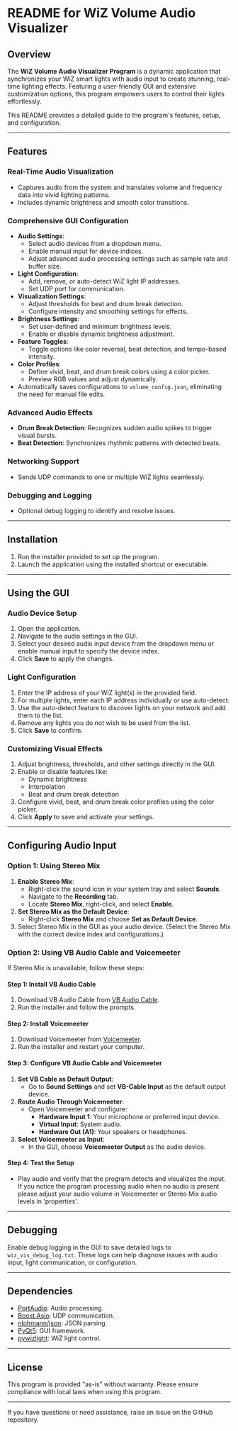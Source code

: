 # README for WiZ Volume Audio Visualizer

## Overview

The **WiZ Volume Audio Visualizer Program** is a dynamic application that synchronizes your WiZ smart lights with audio input to create stunning, real-time lighting effects. Featuring a user-friendly GUI and extensive customization options, this program empowers users to control their lights effortlessly.

This README provides a detailed guide to the program's features, setup, and configuration.

---

## Features

### Real-Time Audio Visualization
- Captures audio from the system and translates volume and frequency data into vivid lighting patterns.
- Includes dynamic brightness and smooth color transitions.

### Comprehensive GUI Configuration
- **Audio Settings**:
  - Select audio devices from a dropdown menu.
  - Enable manual input for device indices.
  - Adjust advanced audio processing settings such as sample rate and buffer size.
- **Light Configuration**:
  - Add, remove, or auto-detect WiZ light IP addresses.
  - Set UDP port for communication.
- **Visualization Settings**:
  - Adjust thresholds for beat and drum break detection.
  - Configure intensity and smoothing settings for effects.
- **Brightness Settings**:
  - Set user-defined and minimum brightness levels.
  - Enable or disable dynamic brightness adjustment.
- **Feature Toggles**:
  - Toggle options like color reversal, beat detection, and tempo-based intensity.
- **Color Profiles**:
  - Define vivid, beat, and drum break colors using a color picker.
  - Preview RGB values and adjust dynamically.
- Automatically saves configurations to `volume_config.json`, eliminating the need for manual file edits.

### Advanced Audio Effects
- **Drum Break Detection**: Recognizes sudden audio spikes to trigger visual bursts.
- **Beat Detection**: Synchronizes rhythmic patterns with detected beats.

### Networking Support
- Sends UDP commands to one or multiple WiZ lights seamlessly.

### Debugging and Logging
- Optional debug logging to identify and resolve issues.

---

## Installation

1. Run the installer provided to set up the program.
2. Launch the application using the installed shortcut or executable.

---

## Using the GUI

### Audio Device Setup
1. Open the application.
2. Navigate to the audio settings in the GUI.
3. Select your desired audio input device from the dropdown menu or enable manual input to specify the device index.
4. Click **Save** to apply the changes.

### Light Configuration
1. Enter the IP address of your WiZ light(s) in the provided field.
2. For multiple lights, enter each IP address individually or use auto-detect.
3. Use the auto-detect feature to discover lights on your network and add them to the list.
4. Remove any lights you do not wish to be used from the list.
5. Click **Save** to confirm.

### Customizing Visual Effects
1. Adjust brightness, thresholds, and other settings directly in the GUI.
2. Enable or disable features like:
   - Dynamic brightness
   - Interpolation
   - Beat and drum break detection
3. Configure vivid, beat, and drum break color profiles using the color picker.
4. Click **Apply** to save and activate your settings.

---

## Configuring Audio Input

### Option 1: Using Stereo Mix
1. **Enable Stereo Mix**:
   - Right-click the sound icon in your system tray and select **Sounds**.
   - Navigate to the **Recording** tab.
   - Locate **Stereo Mix**, right-click, and select **Enable**.
2. **Set Stereo Mix as the Default Device**:
   - Right-click **Stereo Mix** and choose **Set as Default Device**.
3. Select Stereo Mix in the GUI as your audio device. (Select the Stereo Mix with the correct device index and configurations.)

### Option 2: Using VB Audio Cable and Voicemeeter
If Stereo Mix is unavailable, follow these steps:

#### Step 1: Install VB Audio Cable
1. Download VB Audio Cable from [VB Audio Cable](https://vb-audio.com/Cable/).
2. Run the installer and follow the prompts.

#### Step 2: Install Voicemeeter
1. Download Voicemeeter from [Voicemeeter](https://vb-audio.com/Voicemeeter/).
2. Run the installer and restart your computer.

#### Step 3: Configure VB Audio Cable and Voicemeeter
1. **Set VB Cable as Default Output**:
   - Go to **Sound Settings** and set **VB-Cable Input** as the default output device.
2. **Route Audio Through Voicemeeter**:
   - Open Voicemeeter and configure:
     - **Hardware Input 1**: Your microphone or preferred input device.
     - **Virtual Input**: System audio.
     - **Hardware Out (A1)**: Your speakers or headphones.
3. **Select Voicemeeter as Input**:
   - In the GUI, choose **Voicemeeter Output** as the audio device.

#### Step 4: Test the Setup
- Play audio and verify that the program detects and visualizes the input. If you notice the program processing audio when no audio is present please adjust your audio volume in Voicemeeter or Stereo Mix audio levels in 'properties'.

---

## Debugging

Enable debug logging in the GUI to save detailed logs to `wiz_vis_debug_log.txt`. These logs can help diagnose issues with audio input, light communication, or configuration.

---

## Dependencies

- [PortAudio](http://www.portaudio.com/): Audio processing.
- [Boost.Asio](https://www.boost.org/doc/libs/release/doc/html/boost_asio.html): UDP communication.
- [nlohmann/json](https://github.com/nlohmann/json): JSON parsing.
- [PyQt5](https://pypi.org/project/PyQt5/): GUI framework.
- [pywizlight](https://pypi.org/project/pywizlight/): WiZ light control.

---

## License

This program is provided "as-is" without warranty. Please ensure compliance with local laws when using this program.

---

If you have questions or need assistance, raise an issue on the GitHub repository.

